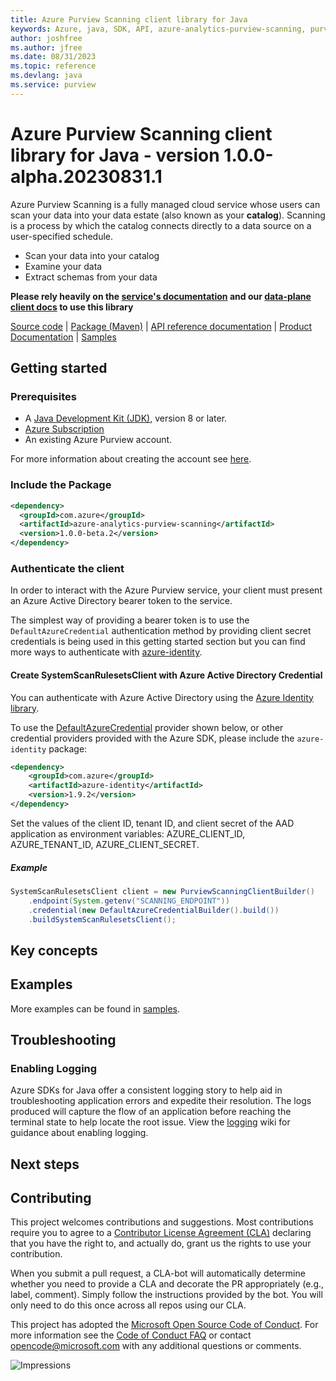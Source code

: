 ```yaml
---
title: Azure Purview Scanning client library for Java
keywords: Azure, java, SDK, API, azure-analytics-purview-scanning, purview
author: joshfree
ms.author: jfree
ms.date: 08/31/2023
ms.topic: reference
ms.devlang: java
ms.service: purview
---
```

# Azure Purview Scanning client library for Java - version 1.0.0-alpha.20230831.1 


Azure Purview Scanning is a fully managed cloud service whose users can scan your data into your data estate (also known as your **catalog**). Scanning is a process by which the catalog connects directly to a data source on a user-specified schedule.

- Scan your data into your catalog
- Examine your data
- Extract schemas from your data

**Please rely heavily on the [service's documentation][product_documentation] and our [data-plane client docs][protocol_method] to use this library**

[Source code][source_code] | [Package (Maven)][package] | [API reference documentation][api_reference_doc] | [Product Documentation][product_documentation] | [Samples][samples_readme]

## Getting started

### Prerequisites

- A [Java Development Kit (JDK)][jdk_link], version 8 or later.
- [Azure Subscription][azure_subscription]
- An existing Azure Purview account.

For more information about creating the account see [here][create_azure_purview_account].

### Include the Package

[//]: # ({x-version-update-start;com.azure:azure-analytics-purview-scanning;current})
```xml
<dependency>
  <groupId>com.azure</groupId>
  <artifactId>azure-analytics-purview-scanning</artifactId>
  <version>1.0.0-beta.2</version>
</dependency>
```
[//]: # ({x-version-update-end})


### Authenticate the client
In order to interact with the Azure Purview service, your client must present an Azure Active Directory bearer token to the service.

The simplest way of providing a bearer token is to use the `DefaultAzureCredential` authentication method by providing client secret credentials is being used in this getting started section but you can find more ways to authenticate with [azure-identity][azure_identity].


#### Create SystemScanRulesetsClient with Azure Active Directory Credential

You can authenticate with Azure Active Directory using the [Azure Identity library][azure_identity].

To use the [DefaultAzureCredential][DefaultAzureCredential] provider shown below, or other credential providers provided with the Azure SDK, please include the `azure-identity` package:

[//]: # ({x-version-update-start;com.azure:azure-identity;dependency})
```xml
<dependency>
    <groupId>com.azure</groupId>
    <artifactId>azure-identity</artifactId>
    <version>1.9.2</version>
</dependency>
```
[//]: # ({x-version-update-end})

Set the values of the client ID, tenant ID, and client secret of the AAD application as environment variables: AZURE_CLIENT_ID, AZURE_TENANT_ID, AZURE_CLIENT_SECRET.

##### Example
```java readme-sample-createSystemScanRulesetsClient
SystemScanRulesetsClient client = new PurviewScanningClientBuilder()
    .endpoint(System.getenv("SCANNING_ENDPOINT"))
    .credential(new DefaultAzureCredentialBuilder().build())
    .buildSystemScanRulesetsClient();
```

## Key concepts

## Examples
More examples can be found in [samples][samples_code].

## Troubleshooting

### Enabling Logging

Azure SDKs for Java offer a consistent logging story to help aid in troubleshooting application errors and expedite
their resolution. The logs produced will capture the flow of an application before reaching the terminal state to help
locate the root issue. View the [logging][logging] wiki for guidance about enabling logging.

## Next steps

## Contributing

This project welcomes contributions and suggestions. Most contributions require you to agree to a [Contributor License Agreement (CLA)][cla] declaring that you have the right to, and actually do, grant us the rights to use your contribution.

When you submit a pull request, a CLA-bot will automatically determine whether you need to provide a CLA and decorate the PR appropriately (e.g., label, comment). Simply follow the instructions provided by the bot. You will only need to do this once across all repos using our CLA.

This project has adopted the [Microsoft Open Source Code of Conduct][coc]. For more information see the [Code of Conduct FAQ][coc_faq] or contact [opencode@microsoft.com][coc_contact] with any additional questions or comments.

<!-- LINKS -->
[samples]: src/samples/java/com/azure/analytics/purview/scanning
[source_code]: https://github.com/Azure/azure-sdk-for-java/blob/main/sdk/purview/azure-analytics-purview-scanning/src
[samples_code]: https://github.com/Azure/azure-sdk-for-java/blob/main/sdk/purview/azure-analytics-purview-scanning/src/samples/
[azure_subscription]: https://azure.microsoft.com/free/
[api_reference_doc]: https://azure.github.io/azure-sdk-for-java
[product_documentation]: https://azure.microsoft.com/services/purview/
[azure_identity]: https://github.com/Azure/azure-sdk-for-java/tree/main/sdk/identity/azure-identity
[DefaultAzureCredential]: https://github.com/Azure/azure-sdk-for-java/blob/main/sdk/identity/azure-identity/README.md#defaultazurecredential
[jdk_link]: /java/azure/jdk/?view=azure-java-stable
[package]: https://mvnrepository.com/artifact/com.azure/azure-analytics-purview-scanning
[samples_readme]: https://github.com/Azure/azure-sdk-for-java/tree/main/sdk/purview/azure-analytics-purview-scanning/src/samples/README.md
[protocol_method]: https://github.com/Azure/azure-sdk-for-java/wiki/Protocol-Methods
[create_azure_purview_account]: /azure/purview/
[logging]: https://github.com/Azure/azure-sdk-for-java/wiki/Logging-with-Azure-SDK
[cla]: https://cla.opensource.microsoft.com/
[coc]: https://opensource.microsoft.com/codeofconduct/
[coc_faq]: https://opensource.microsoft.com/codeofconduct/faq/
[coc_contact]: mailto:opencode@microsoft.com

![Impressions](https://azure-sdk-impressions.azurewebsites.net/api/impressions/azure-sdk-for-java%2Fsdk%2Fpurview%2Fazure-analytics-purview-scanning%2FREADME.png)

